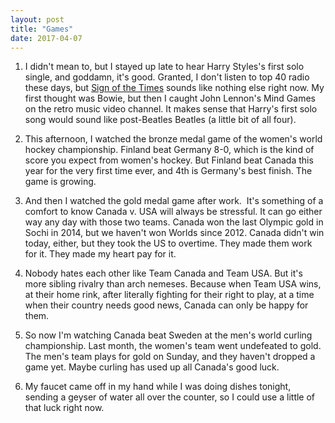 ```yaml
---
layout: post
title: "Games"
date: 2017-04-07
---
```


1. I didn't mean to, but I stayed up late to hear Harry Styles's first solo single, and goddamn, it's good. Granted, I don't listen to top 40 radio these days, but [Sign of the Times](https://www.youtube.com/watch?v=z0GKGpObgPY) sounds like nothing else right now. My first thought was Bowie, but then I caught John Lennon's Mind Games on the retro music video channel. It makes sense that Harry's first solo song would sound like post-Beatles Beatles (a little bit of all four).

2. This afternoon, I watched the bronze medal game of the women's world hockey championship. Finland beat Germany 8-0, which is the kind of score you expect from women's hockey. But Finland beat Canada this year for the very first time ever, and 4th is Germany's best finish. The game is growing.

3. And then I watched the gold medal game after work.  It's something of a comfort to know Canada v. USA will always be stressful. It can go either way any day with those two teams. Canada won the last Olympic gold in Sochi in 2014, but we haven't won Worlds since 2012. Canada didn't win today, either, but they took the US to overtime. They made them work for it. They made my heart pay for it.

4. Nobody hates each other like Team Canada and Team USA. But it's more sibling rivalry than arch nemeses. Because when Team USA wins, at their home rink, after literally fighting for their right to play, at a time when their country needs good news, Canada can only be happy for them.

5. So now I'm watching Canada beat Sweden at the men's world curling championship. Last month, the women's team went undefeated to gold. The men's team plays for gold on Sunday, and they haven't dropped a game yet. Maybe curling has used up all Canada's good luck.

6. My faucet came off in my hand while I was doing dishes tonight, sending a geyser of water all over the counter, so I could use a little of that luck right now.
